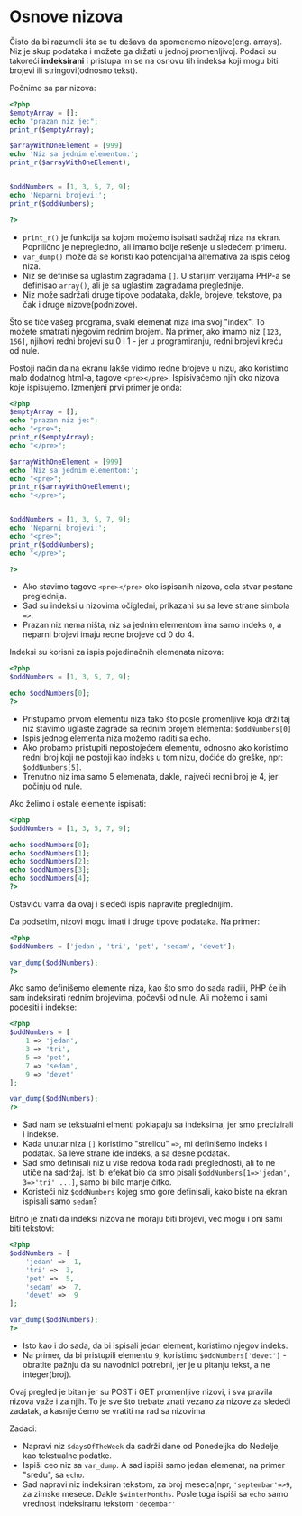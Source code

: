 # Osnove nizova

Čisto da bi razumeli šta se tu dešava da spomenemo nizove(eng. arrays). Niz je skup podataka i možete ga držati u jednoj promenljivoj. Podaci su takoreći **indeksirani** i pristupa im se na osnovu tih indeksa koji mogu biti brojevi ili stringovi(odnosno tekst). 

Počnimo sa par nizova:

```php
<?php
$emptyArray = [];
echo "prazan niz je:";
print_r($emptyArray);

$arrayWithOneElement = [999]
echo 'Niz sa jednim elementom:';
print_r($arrayWithOneElement);


$oddNumbers = [1, 3, 5, 7, 9];
echo 'Neparni brojevi:';
print_r($oddNumbers);

?>
```
* ```print_r()``` je funkcija sa kojom možemo ispisati sadržaj niza na ekran. Poprilično je nepregledno, ali imamo bolje rešenje u sledećem primeru.
* ```var_dump()``` može da se koristi kao potencijalna alternativa za ispis celog niza.
* Niz se definiše sa uglastim zagradama ```[]```. U starijim verzijama PHP-a se definisao ```array()```, ali je sa uglastim zagradama preglednije.
* Niz može sadržati druge tipove podataka, dakle, brojeve, tekstove, pa čak i druge nizove(podnizove).

Što se tiče vašeg programa, svaki elemenat niza ima svoj "index". To možete smatrati njegovim rednim brojem. Na primer, ako imamo niz ```[123, 156]```, njihovi redni brojevi su 0 i 1 - jer u programiranju, redni brojevi kreću od nule. 

Postoji način da na ekranu lakše vidimo redne brojeve u nizu, ako koristimo malo dodatnog html-a, tagove ```<pre></pre>```. Ispisivaćemo njih oko nizova koje ispisujemo. Izmenjeni prvi primer je onda:


```php
<?php
$emptyArray = [];
echo "prazan niz je:";
echo "<pre>";
print_r($emptyArray);
echo "</pre>";

$arrayWithOneElement = [999]
echo 'Niz sa jednim elementom:';
echo "<pre>";
print_r($arrayWithOneElement);
echo "</pre>";


$oddNumbers = [1, 3, 5, 7, 9];
echo 'Neparni brojevi:';
echo "<pre>";
print_r($oddNumbers);
echo "</pre>";

?>
```

* Ako stavimo tagove ```<pre></pre>``` oko ispisanih nizova, cela stvar postane preglednija.
* Sad su indeksi u nizovima očigledni, prikazani su sa leve strane simbola ```=>```. 
* Prazan niz nema ništa, niz sa jednim elementom ima samo indeks ```0```, a neparni brojevi imaju redne brojeve od 0 do 4.

Indeksi su korisni za ispis pojedinačnih elemenata nizova:

```php
<?php
$oddNumbers = [1, 3, 5, 7, 9];

echo $oddNumbers[0];
?>
```
* Pristupamo prvom elementu niza tako što posle promenljive koja drži taj niz stavimo uglaste zagrade sa rednim brojem elementa: ```$oddNumbers[0]```
* Ispis jednog elementa niza možemo raditi sa echo.
* Ako probamo pristupiti nepostojećem elementu, odnosno ako koristimo redni broj koji ne postoji kao indeks u tom nizu, doćiće do greške, npr: ```$oddNumbers[5]```. 
* Trenutno niz ima samo 5 elemenata, dakle, najveći redni broj je 4, jer počinju od nule.

Ako želimo i ostale elemente ispisati:

```php
<?php
$oddNumbers = [1, 3, 5, 7, 9];

echo $oddNumbers[0];
echo $oddNumbers[1];
echo $oddNumbers[2];
echo $oddNumbers[3];
echo $oddNumbers[4];
?>
```
Ostaviću vama da ovaj i sledeći ispis napravite preglednijim.

Da podsetim, nizovi mogu imati i druge tipove podataka. Na primer:

```php
<?php
$oddNumbers = ['jedan', 'tri', 'pet', 'sedam', 'devet'];

var_dump($oddNumbers);
?>
```

Ako samo definišemo elemente niza, kao što smo do sada radili, PHP će ih sam indeksirati rednim brojevima, počevši od nule. Ali možemo i sami podesiti i indekse:

```php
<?php
$oddNumbers = [
	1 => 'jedan', 
	3 => 'tri', 
	5 => 'pet', 
	7 => 'sedam', 
	9 => 'devet'
];

var_dump($oddNumbers);
?>
```

* Sad nam se tekstualni elmenti poklapaju sa indeksima, jer smo precizirali i indekse. 
* Kada unutar niza ```[]``` koristimo "strelicu" ```=>```, mi definišemo indeks i podatak. Sa leve strane ide indeks, a sa desne podatak.
* Sad smo definisali niz u više redova koda radi preglednosti, ali to ne utiče na sadržaj. Isti bi efekat bio da smo pisali ```$oddNumbers[1=>'jedan', 3=>'tri' ...]```, samo bi bilo manje čitko.
* Koristeći niz ```$oddNumbers``` kojeg smo gore definisali, kako biste na ekran ispisali samo ```sedam```?

Bitno je znati da indeksi nizova ne moraju biti brojevi, već mogu i oni sami biti tekstovi:

```php
<?php
$oddNumbers = [
	'jedan' =>  1, 
	'tri' =>  3, 
	'pet' =>  5, 
	'sedam' =>  7, 
	'devet' =>  9
];

var_dump($oddNumbers);
?>
```

* Isto kao i do sada, da bi ispisali jedan element, koristimo njegov indeks.
* Na primer, da bi pristupili elementu ```9```, koristimo ```$oddNumbers['devet']``` - obratite pažnju da su navodnici potrebni, jer je u pitanju tekst, a ne integer(broj).

Ovaj pregled je bitan jer su POST i GET promenljive nizovi, i sva pravila nizova važe i za njih. To je sve što trebate znati vezano za nizove za sledeći zadatak, a kasnije ćemo se vratiti na rad sa nizovima.

Zadaci: 

* Napravi niz ```$daysOfTheWeek``` da sadrži dane od Ponedeljka do Nedelje, kao tekstualne podatke. 
* Ispiši ceo niz sa ```var_dump```. A sad ispiši samo jedan elemenat, na primer "sredu", sa ```echo```.
* Sad napravi niz indeksiran tekstom, za broj meseca(npr, ```'septembar'=>9```, za zimske mesece. Dakle ```$winterMonths```. Posle toga ispiši sa ```echo``` samo vrednost indeksiranu tekstom ```'decembar'```
